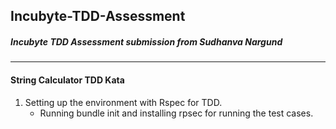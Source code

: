 ## Incubyte-TDD-Assessment
##### Incubyte TDD Assessment submission from Sudhanva Nargund
---
#### String Calculator TDD Kata

1. Setting up the environment with Rspec for TDD.
    - Running bundle init and installing rpsec for running the test cases.